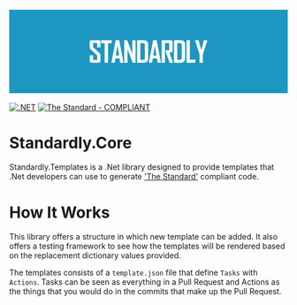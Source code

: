 <p align="center">
  <img src="https://github.com/cjdutoit/Standardly.Core/blob/main/Resources/Banner.png?raw=true">
</p>

[![.NET](https://github.com/cjdutoit/Standardly.Core/actions/workflows/build.yml/badge.svg)](https://github.com/cjdutoit/Standardly.Core/actions/workflows/build.yml)
[![The Standard - COMPLIANT](https://img.shields.io/badge/The_Standard-COMPLIANT-2ea44f)](https://github.com/hassanhabib/The-Standard)
# Standardly.Core
Standardly.Templates is a .Net library designed to provide templates that .Net developers can use to generate ['The Standard'](https://github.com/hassanhabib/The-Standard) compliant code.

# How It Works
This library offers a structure in which new template can be added. It also offers a testing framework to see how the templates will be rendered based on the replacement dictionary values provided.

The templates consists of a `template.json` file that define `Tasks` with `Actions`. Tasks can be seen as everything in a Pull Request and Actions as the things that you would do in the commits that make up the Pull Request.

